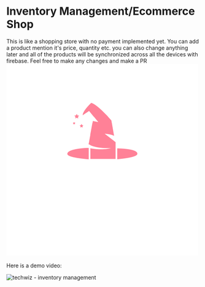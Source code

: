 # Inventory Management/Ecommerce Shop
This is like a shopping store with no payment implemented yet. You can add a product mention it's price, quantity etc. you can also change anything later and all of the products will be synchronized across all the devices with firebase. Feel free to make any changes and make a PR
![](https://github.com/mateenkiani/Inventory_management/blob/master/assets/icon/icon.png)

Here is a demo video:

![techwiz - inventory management](https://github.com/mateenkiani/myDropbox/blob/main/techwiz.gif)

